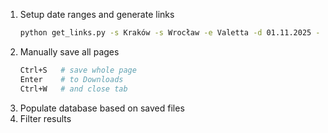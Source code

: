 1. Setup date ranges and generate links
    ```bash
    python get_links.py -s Kraków -s Wrocław -e Valetta -d 01.11.2025 -d 02.11.2025 --open 3
    ```
2. Manually save all pages
    ```bash
    Ctrl+S   # save whole page
    Enter    # to Downloads
    Ctrl+W   # and close tab
    ```
3. Populate database based on saved files
4. Filter results
